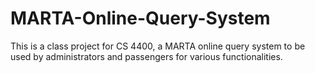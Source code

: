 # MARTA-Online-Query-System
This is a class project for CS 4400, a MARTA online query system to be used by administrators and passengers for various functionalities.
